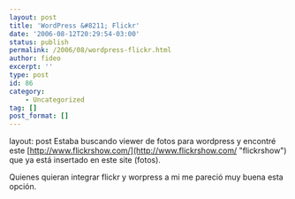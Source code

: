 ```yaml
---
layout: post
title: 'WordPress &#8211; Flickr'
date: '2006-08-12T20:29:54-03:00'
status: publish
permalink: /2006/08/wordpress-flickr.html
author: fideo
excerpt: ''
type: post
id: 86
category:
    - Uncategorized
tag: []
post_format: []
---
```

layout: post
Estaba buscando viewer de fotos para wordpress y encontré este [http://www.flickrshow.com/](http://www.flickrshow.com/ "flickrshow") que ya está insertado en este site (fotos).

Quienes quieran integrar flickr y worpress a mi me pareció muy buena esta opción.
